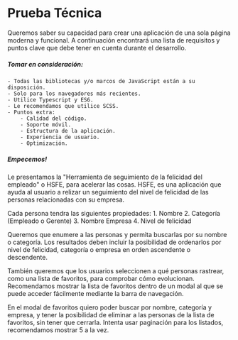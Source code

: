 # Prueba Técnica
Queremos saber su capacidad para crear una aplicación de una sola página moderna y funcional.
A continuación encontrará una lista de requisitos y puntos clave que debe tener en cuenta durante el desarrollo.

##### Tomar en consideración: 
    - Todas las bibliotecas y/o marcos de JavaScript están a su disposición.
    - Solo para los navegadores más recientes.
    - Utilice Typescript y ES6.
    - Le recomendamos que utilice SCSS.
    - Puntos extra:
        - Calidad del código.
        - Soporte móvil.
        - Estructura de la aplicación.
        - Experiencia de usuario.
        - Optimización.

##### Empecemos!
Le presentamos la "Herramienta de seguimiento de la felicidad del empleado" o HSFE, para acelerar las cosas.
HSFE, es una aplicación que ayuda al usuario a relizar un seguimiento del nivel de felicidad de las personas relacionadas con su empresa.

Cada persona tendra las siguientes propiedades:
    1. Nombre
    2. Categoría (Empleado o Gerente)
    3. Nombre Empresa
    4. Nivel de felicidad

Queremos que enumere a las personas y permita buscarlas por su nombre o categoría. Los resultados deben incluir la posibilidad de ordenarlos por nivel de felicidad, categoría o empresa en orden ascendente o descendente.

También queremos que los usuarios seleccionen a qué personas rastrear, como una lista de favoritos, para comprobar cómo evolucionan. Recomendamos mostrar la lista de favoritos dentro de un modal al que se puede acceder fácilmente mediante la barra de navegación.

En el modal de favoritos quiero poder buscar por nombre, categoría y empresa, y tener la posibilidad de eliminar a las personas de la lista de favoritos, sin tener que cerrarla.
Intenta usar paginación para los listados, recomendamos mostrar 5 a la vez.